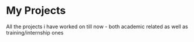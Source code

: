 # My Projects
 All the projects i have worked on till now - both academic related as well as training/internship ones
